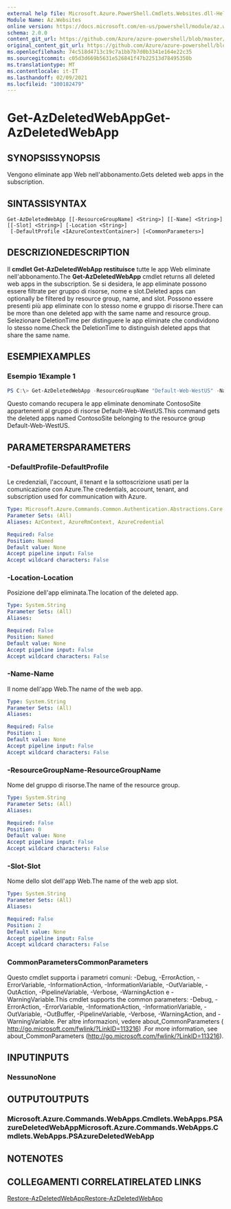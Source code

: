 ```yaml
---
external help file: Microsoft.Azure.PowerShell.Cmdlets.Websites.dll-Help.xml
Module Name: Az.Websites
online version: https://docs.microsoft.com/en-us/powershell/module/az.websites/get-azdeletedwebapp
schema: 2.0.0
content_git_url: https://github.com/Azure/azure-powershell/blob/master/src/Websites/Websites/help/Get-AzDeletedWebApp.md
original_content_git_url: https://github.com/Azure/azure-powershell/blob/master/src/Websites/Websites/help/Get-AzDeletedWebApp.md
ms.openlocfilehash: 74c518d4713c19c7a1bb7b7d0b3341e164e22c35
ms.sourcegitcommit: c05d3d669b5631e526841f47b22513d78495350b
ms.translationtype: MT
ms.contentlocale: it-IT
ms.lasthandoff: 02/09/2021
ms.locfileid: "100182479"
---
```

# <span data-ttu-id="31c19-101">Get-AzDeletedWebApp</span><span class="sxs-lookup"><span data-stu-id="31c19-101">Get-AzDeletedWebApp</span></span>

## <span data-ttu-id="31c19-102">SYNOPSIS</span><span class="sxs-lookup"><span data-stu-id="31c19-102">SYNOPSIS</span></span>
<span data-ttu-id="31c19-103">Vengono eliminate app Web nell'abbonamento.</span><span class="sxs-lookup"><span data-stu-id="31c19-103">Gets deleted web apps in the subscription.</span></span>

## <span data-ttu-id="31c19-104">SINTASSI</span><span class="sxs-lookup"><span data-stu-id="31c19-104">SYNTAX</span></span>

```
Get-AzDeletedWebApp [[-ResourceGroupName] <String>] [[-Name] <String>] [[-Slot] <String>] [-Location <String>]
 [-DefaultProfile <IAzureContextContainer>] [<CommonParameters>]
```

## <span data-ttu-id="31c19-105">DESCRIZIONE</span><span class="sxs-lookup"><span data-stu-id="31c19-105">DESCRIPTION</span></span>
<span data-ttu-id="31c19-106">Il **cmdlet Get-AzDeletedWebApp restituisce** tutte le app Web eliminate nell'abbonamento.</span><span class="sxs-lookup"><span data-stu-id="31c19-106">The **Get-AzDeletedWebApp** cmdlet returns all deleted web apps in the subscription.</span></span> <span data-ttu-id="31c19-107">Se si desidera, le app eliminate possono essere filtrate per gruppo di risorse, nome e slot.</span><span class="sxs-lookup"><span data-stu-id="31c19-107">Deleted apps can optionally be filtered by resource group, name, and slot.</span></span> <span data-ttu-id="31c19-108">Possono essere presenti più app eliminate con lo stesso nome e gruppo di risorse.</span><span class="sxs-lookup"><span data-stu-id="31c19-108">There can be more than one deleted app with the same name and resource group.</span></span> <span data-ttu-id="31c19-109">Selezionare DeletionTime per distinguere le app eliminate che condividono lo stesso nome.</span><span class="sxs-lookup"><span data-stu-id="31c19-109">Check the DeletionTime to distinguish deleted apps that share the same name.</span></span>

## <span data-ttu-id="31c19-110">ESEMPI</span><span class="sxs-lookup"><span data-stu-id="31c19-110">EXAMPLES</span></span>

### <span data-ttu-id="31c19-111">Esempio 1</span><span class="sxs-lookup"><span data-stu-id="31c19-111">Example 1</span></span>
```powershell
PS C:\> Get-AzDeletedWebApp -ResourceGroupName "Default-Web-WestUS" -Name "ContosoSite"
```

<span data-ttu-id="31c19-112">Questo comando recupera le app eliminate denominate ContosoSite appartenenti al gruppo di risorse Default-Web-WestUS.</span><span class="sxs-lookup"><span data-stu-id="31c19-112">This command gets the deleted apps named ContosoSite belonging to the resource group Default-Web-WestUS.</span></span>

## <span data-ttu-id="31c19-113">PARAMETERS</span><span class="sxs-lookup"><span data-stu-id="31c19-113">PARAMETERS</span></span>

### <span data-ttu-id="31c19-114">-DefaultProfile</span><span class="sxs-lookup"><span data-stu-id="31c19-114">-DefaultProfile</span></span>
<span data-ttu-id="31c19-115">Le credenziali, l'account, il tenant e la sottoscrizione usati per la comunicazione con Azure.</span><span class="sxs-lookup"><span data-stu-id="31c19-115">The credentials, account, tenant, and subscription used for communication with Azure.</span></span>

```yaml
Type: Microsoft.Azure.Commands.Common.Authentication.Abstractions.Core.IAzureContextContainer
Parameter Sets: (All)
Aliases: AzContext, AzureRmContext, AzureCredential

Required: False
Position: Named
Default value: None
Accept pipeline input: False
Accept wildcard characters: False
```

### <span data-ttu-id="31c19-116">-Location</span><span class="sxs-lookup"><span data-stu-id="31c19-116">-Location</span></span>
<span data-ttu-id="31c19-117">Posizione dell'app eliminata.</span><span class="sxs-lookup"><span data-stu-id="31c19-117">The location of the deleted app.</span></span>

```yaml
Type: System.String
Parameter Sets: (All)
Aliases:

Required: False
Position: Named
Default value: None
Accept pipeline input: False
Accept wildcard characters: False
```

### <span data-ttu-id="31c19-118">-Name</span><span class="sxs-lookup"><span data-stu-id="31c19-118">-Name</span></span>
<span data-ttu-id="31c19-119">Il nome dell'app Web.</span><span class="sxs-lookup"><span data-stu-id="31c19-119">The name of the web app.</span></span>

```yaml
Type: System.String
Parameter Sets: (All)
Aliases:

Required: False
Position: 1
Default value: None
Accept pipeline input: False
Accept wildcard characters: False
```

### <span data-ttu-id="31c19-120">-ResourceGroupName</span><span class="sxs-lookup"><span data-stu-id="31c19-120">-ResourceGroupName</span></span>
<span data-ttu-id="31c19-121">Nome del gruppo di risorse.</span><span class="sxs-lookup"><span data-stu-id="31c19-121">The name of the resource group.</span></span>

```yaml
Type: System.String
Parameter Sets: (All)
Aliases:

Required: False
Position: 0
Default value: None
Accept pipeline input: False
Accept wildcard characters: False
```

### <span data-ttu-id="31c19-122">-Slot</span><span class="sxs-lookup"><span data-stu-id="31c19-122">-Slot</span></span>
<span data-ttu-id="31c19-123">Nome dello slot dell'app Web.</span><span class="sxs-lookup"><span data-stu-id="31c19-123">The name of the web app slot.</span></span>

```yaml
Type: System.String
Parameter Sets: (All)
Aliases:

Required: False
Position: 2
Default value: None
Accept pipeline input: False
Accept wildcard characters: False
```

### <span data-ttu-id="31c19-124">CommonParameters</span><span class="sxs-lookup"><span data-stu-id="31c19-124">CommonParameters</span></span>
<span data-ttu-id="31c19-125">Questo cmdlet supporta i parametri comuni: -Debug, -ErrorAction, -ErrorVariable, -InformationAction, -InformationVariable, -OutVariable, -OutAction, -PipelineVariable, -Verbose, -WarningAction e -WarningVariable.</span><span class="sxs-lookup"><span data-stu-id="31c19-125">This cmdlet supports the common parameters: -Debug, -ErrorAction, -ErrorVariable, -InformationAction, -InformationVariable, -OutVariable, -OutBuffer, -PipelineVariable, -Verbose, -WarningAction, and -WarningVariable.</span></span> <span data-ttu-id="31c19-126">Per altre informazioni, vedere about_CommonParameters ( http://go.microsoft.com/fwlink/?LinkID=113216) .</span><span class="sxs-lookup"><span data-stu-id="31c19-126">For more information, see about_CommonParameters (http://go.microsoft.com/fwlink/?LinkID=113216).</span></span>

## <span data-ttu-id="31c19-127">INPUT</span><span class="sxs-lookup"><span data-stu-id="31c19-127">INPUTS</span></span>

### <span data-ttu-id="31c19-128">Nessuno</span><span class="sxs-lookup"><span data-stu-id="31c19-128">None</span></span>

## <span data-ttu-id="31c19-129">OUTPUT</span><span class="sxs-lookup"><span data-stu-id="31c19-129">OUTPUTS</span></span>

### <span data-ttu-id="31c19-130">Microsoft.Azure.Commands.WebApps.Cmdlets.WebApps.PSAzureDeletedWebApp</span><span class="sxs-lookup"><span data-stu-id="31c19-130">Microsoft.Azure.Commands.WebApps.Cmdlets.WebApps.PSAzureDeletedWebApp</span></span>

## <span data-ttu-id="31c19-131">NOTE</span><span class="sxs-lookup"><span data-stu-id="31c19-131">NOTES</span></span>

## <span data-ttu-id="31c19-132">COLLEGAMENTI CORRELATI</span><span class="sxs-lookup"><span data-stu-id="31c19-132">RELATED LINKS</span></span>

[<span data-ttu-id="31c19-133">Restore-AzDeletedWebApp</span><span class="sxs-lookup"><span data-stu-id="31c19-133">Restore-AzDeletedWebApp</span></span>](./Restore-AzDeletedWebApp.md)